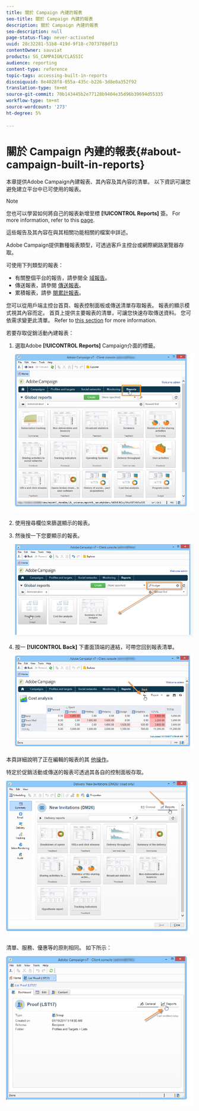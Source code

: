 ```yaml
---
title: 關於 Campaign 內建的報表
seo-title: 關於 Campaign 內建的報表
description: 關於 Campaign 內建的報表
seo-description: null
page-status-flag: never-activated
uuid: 28c32281-51b8-419d-9f18-c7073788df13
contentOwner: sauviat
products: SG_CAMPAIGN/CLASSIC
audience: reporting
content-type: reference
topic-tags: accessing-built-in-reports
discoiquuid: 8e4028f8-055a-435c-b226-3d8e0a352f92
translation-type: tm+mt
source-git-commit: 70b143445b2e77128b9404e35d96b39694d55335
workflow-type: tm+mt
source-wordcount: '273'
ht-degree: 5%

---
```



# 關於 Campaign 內建的報表{#about-campaign-built-in-reports}

本章提供Adobe Campaign內建報表、其內容及其內容的清單。 以下資訊可讓您避免建立平台中已可使用的報表。

>[!NOTE]
>
>您也可以學習如何將自己的報表新增至標 **[!UICONTROL Reports]** 簽。 For more information, refer to this [page](../../reporting/using/configuring-access-to-the-report.md#defining-the-filtering-options).

這些報告及其內容在與其相關功能相關的檔案中詳述。

Adobe Campaign提供數種報表類型，可透過客戶主控台或網際網路瀏覽器存取。

可使用下列類型的報表：

* 有關整個平台的報告，請參閱全 [域報告](../../reporting/using/global-reports.md)。
* 傳送報表，請參閱 [傳送報表](../../reporting/using/delivery-reports.md)。
* 累積報表，請參 [閱累計報表](../../reporting/using/cumulative-reports.md)。

您可以從用戶端主控台首頁、報表控制面板或傳送清單存取報表。 報表的顯示模式視其內容而定。 首頁上提供主要報表的清單，可讓您快速存取傳送資料。 您可依需求變更此清單。 Refer to [this section](../../reporting/using/about-reports-creation-in-campaign.md) for more information.

若要存取促銷活動內建報表：

1. 選取Adobe **[!UICONTROL Reports]** Campaign介面的標籤。

   ![](assets/reporting_access_from_home.png)

1. 使用搜尋欄位來篩選顯示的報表。

1. 然後按一下您要顯示的報表。

   ![](assets/reporting_edit_a_report.png)

1. 按一 **[!UICONTROL Back]** 下畫面頂端的連結，可帶您回到報表清單。

   ![](assets/reporting_back_button.png)

本頁詳細說明了正在編輯的報表的其 [他操作](../../reporting/using/actions-on-reports.md)。

特定於促銷活動或傳送的報表可透過其各自的控制面板存取。

![](assets/reporting_on_a_delivery.png)

清單、服務、優惠等的原則相同。 如下所示：

![](assets/reporting_on_an_offer.png)